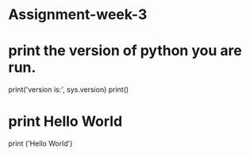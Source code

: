 # Assignment-week-3
# print the version of python you are run.
print('version is:', sys.version)
print()
# print Hello World
print ('Hello World')
